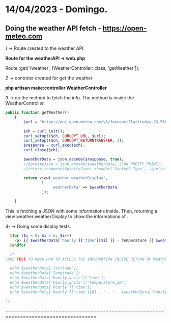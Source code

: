 # 14/04/2023 - Domingo.

## Doing the weather API fetch - https://open-meteo.com

_1_ -> Route created to the weather API.

**Route for the weatherAPI -> web.php**

Route::get('/weather', [WeatherController::class, 'getWeather']);

_2_ -> controler created for get the weather

**php artisan make:controller WeatherController**

_3_ -> do the method to fetch the info. The method is inside the WeatherController.

```php
public function getWeather()
    {
        $url = "https://api.open-meteo.com/v1/forecast?latitude=-23.55&longitude=-46.64&hourly=temperature_2m";

        $ch = curl_init();
        curl_setopt($ch, CURLOPT_URL, $url);
        curl_setopt($ch, CURLOPT_RETURNTRANSFER, 1);
        $response = curl_exec($ch);
        curl_close($ch);

        $weatherData = json_decode($response, true);
        //$prettyJson = json_encode($weatherData, JSON_PRETTY_PRINT);
        //return response($prettyJson)->header('Content-Type', 'application/json');

        return view('weather.weatherDisplay',
                [
                    'weatherData' => $weatherData
                ]);

    }
```

This is fetching a JSON with some informations inside.
Then, returning a view weather.weatherDisplay to show the informations of .

_4-_ -> Doing some display tests.

```php
  @for ($i = 0; $i < 6; $i++)
    <p> {{ $weatherData['hourly']['time'][$i] }} - Temperature {{ $weatherData['hourly']['temperature_2m'][$i] }} degrees </p>
  @endfor

  /*
SOME TEST TO KNOW HOW TO ACCESS THE INFORMATION INSIDE RETURN OF WeatherController.php.

  echo $weatherData['latitude'];
  echo $weatherData['longitude'];
  echo $weatherData['hourly_units']['time'];
  echo $weatherData['hourly_units']['temperature_2m'];
  echo $weatherData['hourly']['time'];
  echo $weatherData['hourly']['time'][0] . ' - ' . $weatherData['hourly']['temperature_2m'][0];

*/

```

=====================================================================================
